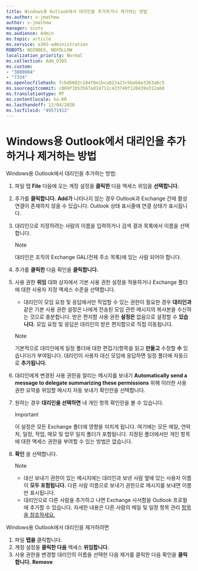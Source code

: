 ```yaml
---
title: Windows용 Outlook에서 대리인을 추가하거나 제거하는 방법
ms.author: v-jmathew
author: v-jmathew
manager: scotv
ms.audience: Admin
ms.topic: article
ms.service: o365-administration
ROBOTS: NOINDEX, NOFOLLOW
localization_priority: Normal
ms.collection: Adm_O365
ms.custom:
- "3800004"
- "7334"
ms.openlocfilehash: fcbd6082c104f0e1bca022a23cbbeb6e3363a6c5
ms.sourcegitcommit: c069f1b53567ad14711c423740f120439a312a60
ms.translationtype: MT
ms.contentlocale: ko-KR
ms.lasthandoff: 12/04/2020
ms.locfileid: "49571912"
---
```

# <a name="how-to-add-or-remove-a-delegate-in-outlook-for-windows"></a>Windows용 Outlook에서 대리인을 추가하거나 제거하는 방법

Windows용 Outlook에서 대리인을 추가하는 방법: 

1. 파일 탭 **File** 다음에 오는 계정 설정을 **클릭한** 다음 액세스 위임을 **선택합니다.**
2. 추가를 **클릭합니다.** **Add가** 나타나지 않는 경우 Outlook과 Exchange 간에 활성 연결이 존재하지 않을 수 있습니다. Outlook 상태 표시줄에 연결 상태가 표시됩니다.
3. 대리인으로 지정하려는 사람의 이름을 입력하거나 검색 결과 목록에서 이름을 선택합니다.

    > [!NOTE]
    > 대리인은 조직의 Exchange GAL(전체 주소 목록)에 있는 사람 되어야 합니다.
4. 추가를 **클릭한** 다음 확인을 **클릭합니다.**
5. 사용 권한 **위임** 대화 상자에서 기본 사용 권한 설정을 적용하거나 Exchange 폴더에 대한 사용자 지정 액세스 수준을 선택합니다.

    - 대리인이 모임 요청 및 응답에서만 작업할 수 있는 권한이 필요한 경우 **대리인과** 같은 기본 사용 권한 설정은 나에게 전송된 모임 관련 메시지의 복사본을 수신하는 것으로 충분합니다. 받은 편지함 사용 권한 **설정은** 없음으로 설정할 수 **있습니다.** 모임 요청 및 응답은 대리인의 받은 편지함으로 직접 이동됩니다.

    > [!NOTE]
    > 기본적으로 대리인에게 일정 폴더에 대한 편집기(항목을 읽고 **만들고** 수정할 **수** 있습니다)가 부여됩니다. 대리인이 사용자 대신 모임에 응답하면 일정 폴더에 자동으로 **추가됩니다.**

5. 대리인에게 변경된 사용 권한을 알리는 메시지를 보내기 **Automatically send a message to delegate summarizing these permissions** 위해 이러한 사용 권한 요약을 위임할 메시지 자동 보내기 확인란을 선택합니다.
6. 원하는 경우 **대리인을 선택하면** 내 개인 항목 확인란을 볼 수 있습니다.

    > [!IMPORTANT]
    > 이 설정은 모든 Exchange 폴더에 영향을 미치게 됩니다. 여기에는 모든 메일, 연락처, 일정, 작업, 메모 및 업무 일지 폴더가 포함됩니다. 지정된 폴더에서만 개인 항목에 대한 액세스 권한을 부여할 수 있는 방법은 없습니다.

7. **확인** 을 선택합니다.

    > [!NOTE]
    >
    > - 대신 보내기 권한이 있는 메시지에는 대리인과 보낸 사람 옆에 있는 사용자 이름이 **모두 포함됩니다.** 다른 사람 이름으로 보내기 권한으로 메시지를 보내면 이름만 표시됩니다.
    > - 대리인으로 다른 사람을 추가하고 나면 Exchange 사서함을 Outlook 프로필에 추가할 수 있습니다. 자세한 내용은 다른 사람의 메일 및 일정 항목 관리 [항목을 참조하세요.](https://support.microsoft.com/office/manage-another-person-s-mail-and-calendar-items-afb79d6b-2967-43b9-a944-a6b953190af5)

Windows용 Outlook에서 대리인을 제거하려면

1. 파일 **탭을** 클릭합니다.
2. 계정 설정을 **클릭한 다음** 액세스 **위임합니다.**
3. 사용 권한을 변경할 대리인의 이름을 선택한 다음 제거를 클릭한 다음 확인을 **클릭합니다.** **Remove**
